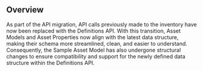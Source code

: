 ## Overview

As part of the API migration, API calls previously made to the inventory have now been replaced with the Definitions API. With this transition, Asset Models and Asset Properties now align with the latest data structure, making their schema more streamlined, clean, and easier to understand. Consequently, the Sample Asset Model has also undergone structural changes to ensure compatibility and support for the newly defined data structure within the Definitions API.

 